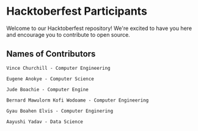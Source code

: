 # Hacktoberfest Participants

Welcome to our Hacktoberfest repository! We're excited to have you here and encourage you to contribute to open source.


## Names of Contributors
  `Vince Churchill - Computer Engineering`

  `Eugene Anokye - Computer Science`
  
  `Jude Boachie - Computer Engine`
  
  `Bernard Mawulorm Kofi Wodoame - Computer Engineering`
  
  `Gyau Boahen Elvis - Computer Enginering`

  `Aayushi Yadav - Data Science`

